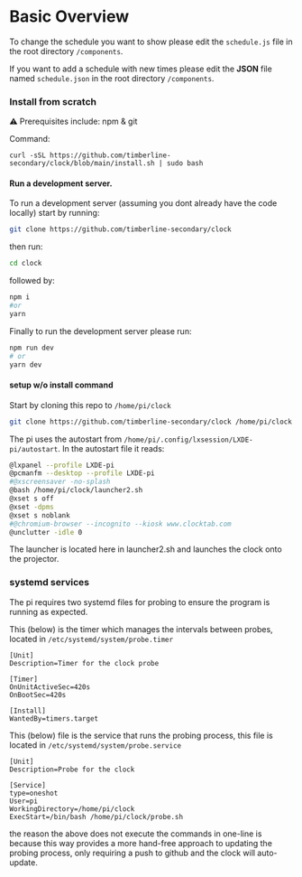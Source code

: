 # Basic Overview

To change the schedule you want to show please edit the `schedule.js` file in the root directory `/components`.

If you want to add a schedule with new times please edit the **JSON** file named `schedule.json` in the root directory `/components`.

### Install from scratch

⚠️ Prerequisites include: npm & git

Command:
```
curl -sSL https://github.com/timberline-secondary/clock/blob/main/install.sh | sudo bash
```


#### Run a development server.

To run a development server (assuming you dont already have the code locally) start by running:

```bash
git clone https://github.com/timberline-secondary/clock
```

then run:

```bash
cd clock
```

followed by:

```bash
npm i
#or
yarn
```

Finally to run the development server please run:

```bash
npm run dev
# or
yarn dev
```

#### setup w/o install command

Start by cloning this repo to `/home/pi/clock`

```bash
git clone https://github.com/timberline-secondary/clock /home/pi/clock
```

The pi uses the autostart from `/home/pi/.config/lxsession/LXDE-pi/autostart`.
In the autostart file it reads:

```bash
@lxpanel --profile LXDE-pi
@pcmanfm --desktop --profile LXDE-pi
#@xscreensaver -no-splash
@bash /home/pi/clock/launcher2.sh
@xset s off
@xset -dpms
@xset s noblank
#@chromium-browser --incognito --kiosk www.clocktab.com
@unclutter -idle 0
```

The launcher is located here in launcher2.sh and launches the clock onto the projector.


### systemd services

The pi requires two systemd files for probing to ensure the program is running as expected.

This (below) is the timer which manages the intervals between probes, located in `/etc/systemd/system/probe.timer`
```
[Unit]
Description=Timer for the clock probe

[Timer]
OnUnitActiveSec=420s
OnBootSec=420s

[Install]
WantedBy=timers.target
```

This (below) file is the service that runs the probing process, this file is located in `/etc/systemd/system/probe.service`

```
[Unit]
Description=Probe for the clock

[Service]
type=oneshot
User=pi
WorkingDirectory=/home/pi/clock
ExecStart=/bin/bash /home/pi/clock/probe.sh
```

the reason the above does not execute the commands in one-line is because this way provides a more hand-free approach to updating the probing process, only requiring a push to github and the clock will auto-update.